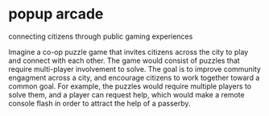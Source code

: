 # popup arcade
connecting citizens through public gaming experiences

Imagine a co-op puzzle game that invites citizens across the city to play and connect with each other. The game would consist of puzzles that require multi-player involvement to solve. The goal is to improve community engagment across a city, and encourage citizens to work together toward a common goal. For example, the puzzles would require multiple players to solve them, and a player can request help, which would make a remote console flash in order to attract the help of a passerby.

